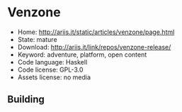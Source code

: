 # Venzone

- Home: http://ariis.it/static/articles/venzone/page.html
- State: mature
- Download: http://ariis.it/link/repos/venzone-release/
- Keyword: adventure, platform, open content
- Code language: Haskell
- Code license: GPL-3.0
- Assets license: no media

## Building
